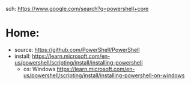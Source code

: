 sch: https://www.google.com/search?q=powershell+core

# Home:
- source: https://github.com/PowerShell/PowerShell
- install: https://learn.microsoft.com/en-us/powershell/scripting/install/installing-powershell
  - os: Windows https://learn.microsoft.com/en-us/powershell/scripting/install/installing-powershell-on-windows
